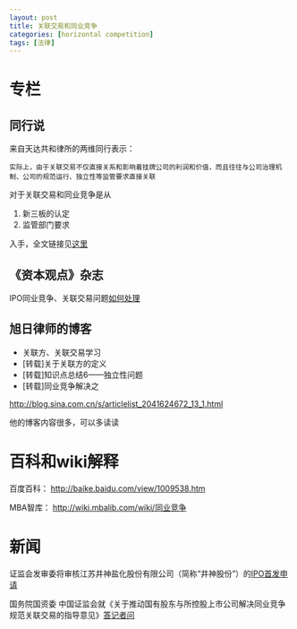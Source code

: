 ```yaml
---
layout: post
title: 关联交易和同业竞争
categories: [horizontal competition]
tags: [法律]
---
```



# 专栏

## 同行说

来自天达共和律所的两维同行表示：

	实际上，由于关联交易不仅直接关系和影响着挂牌公司的利润和价值，而且往往与公司治理机制、公司的规范运行、独立性等监管要求直接关联

对于关联交易和同业竞争是从

1. 新三板的认定
2. 监管部门要求

入手，全文链接见[这里](/upload/file/NewThirdBoard.pdf)

## 《资本观点》杂志

IPO同业竞争、关联交易问题[如何处理](http://www.leadpe.com/capital/info/577)

## 旭日律师的博客

- 关联方、关联交易学习
- [转载]关于关联方的定义
- [转载]知识点总结6——独立性问题
- [转载]同业竞争解决之

http://blog.sina.com.cn/s/articlelist_2041624672_13_1.html

他的博客内容很多，可以多读读

# 百科和wiki解释

百度百科： http://baike.baidu.com/view/1009538.htm

MBA智库： http://wiki.mbalib.com/wiki/同业竞争

# 新闻

证监会发审委将审核江苏井神盐化股份有限公司（简称“井神股份”）的[IPO首发申请](http://news.xinhuanet.com/finance/2015-06/09/c_127893629.htm)

国务院国资委 中国证监会就《关于推动国有股东与所控股上市公司解决同业竞争 规范关联交易的指导意见》[答记者问](http://www.sasac.gov.cn/n1180/n1566/n258222/n259218/15497918.html)


